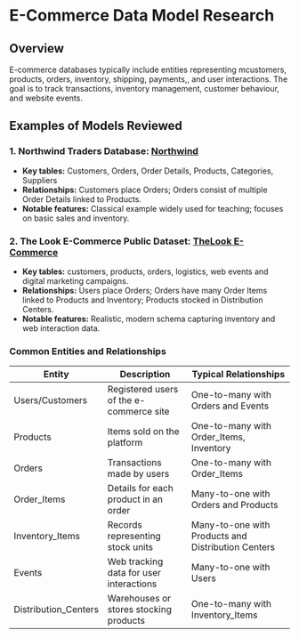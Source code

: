 # **E-Commerce Data Model Research**

## Overview 
E-commerce databases typically include entities representing mcustomers, products, orders, inventory, shipping, payments,,
and user interactions. The goal is to track transactions, inventory management, customer behaviour, and website events.

## Examples of Models Reviewed
### 1. Northwind Traders Database: [Northwind](https://docs.yugabyte.com/preview/sample-data/northwind/)
- **Key tables:** Customers, Orders, Order Details, Products, Categories, Suppliers  
- **Relationships:** Customers place Orders; Orders consist of multiple Order Details linked to Products. 
- **Notable features:** Classical example widely used for teaching; focuses on basic sales and inventory.

### 2. **The Look E-Commerce Public Dataset:** [ TheLook E-Commerce](https://console.cloud.google.com/marketplace/product/bigquery-public-data/thelook-ecommerce?pli=1)
- **Key tables:** customers, products, orders, logistics, web events and digital marketing campaigns. 
- **Relationships:** Users place Orders; Orders have many Order Items linked to Products and Inventory; Products stocked in Distribution Centers. 
- **Notable features:** Realistic, modern schema capturing inventory and web interaction data.

### Common Entities and Relationships

| Entity               | Description                             | Typical Relationships                              |
|----------------------|-----------------------------------------|----------------------------------------------------|
| Users/Customers      | Registered users of the e-commerce site | One-to-many with Orders and Events                 |
| Products             | Items sold on the platform              | One-to-many with Order_Items, Inventory            |
| Orders               | Transactions made by users              | One-to-many with Order_Items                       |
| Order_Items          | Details for each product in an order    | Many-to-one with Orders and Products               |
| Inventory_Items      | Records representing stock units        | Many-to-one with Products and Distribution Centers |
| Events               | Web tracking data for user interactions | Many-to-one with Users                             |
| Distribution_Centers | Warehouses or stores stocking products  | One-to-many with Inventory_Items                   |
